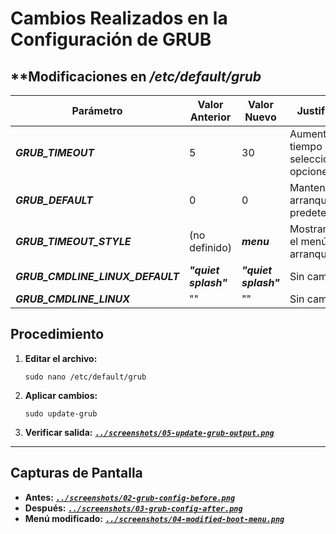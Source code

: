 # Cambios Realizados en la Configuración de GRUB

## **Modificaciones en ***/etc/default/grub***
| Parámetro                     | Valor Anterior | Valor Nuevo       | Justificación                                  |
|-------------------------------|----------------|-------------------|------------------------------------------------|
| ***GRUB_TIMEOUT***            | 5              | 30                | Aumentar el tiempo para seleccionar opciones.  |
| ***GRUB_DEFAULT***            | 0              | 0                 | Mantener el arranque predeterminado.           |
| ***GRUB_TIMEOUT_STYLE***      | (no definido)  | ***menu***        | Mostrar siempre el menú de arranque.           |
| ***GRUB_CMDLINE_LINUX_DEFAULT*** | ***"quiet splash"*** | ***"quiet splash"*** | Sin cambios.                                   |
| ***GRUB_CMDLINE_LINUX***      | ""             | ""                | Sin cambios.                                   |

## **Procedimiento**
1. **Editar el archivo:**
   ```
   sudo nano /etc/default/grub
   ```

2. **Aplicar cambios:**
   ```
   sudo update-grub
   ```

3. **Verificar salida:** ***[`../screenshots/05-update-grub-output.png`](../screenshots/05-update-grub-output.png)***

---

## **Capturas de Pantalla**
- **Antes:** ***[`../screenshots/02-grub-config-before.png`](../screenshots/02-grub-config-before.png)***
- **Después:** ***[`../screenshots/03-grub-config-after.png`](../screenshots/03-grub-config-after.png)***
- **Menú modificado:** ***[`../screenshots/04-modified-boot-menu.png`](../screenshots/04-modified-boot-menu.png)***
